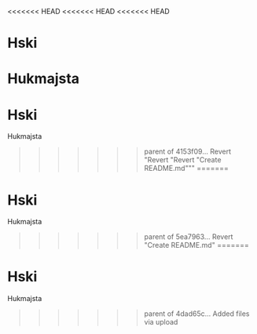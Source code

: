 <<<<<<< HEAD
<<<<<<< HEAD
<<<<<<< HEAD
# Hski
Hukmajsta
=======
# Hski
Hukmajsta
>>>>>>> parent of 4153f09... Revert "Revert "Revert "Create README.md"""
=======
# Hski
Hukmajsta
>>>>>>> parent of 5ea7963... Revert "Create README.md"
=======
# Hski
Hukmajsta
>>>>>>> parent of 4dad65c... Added files via upload
